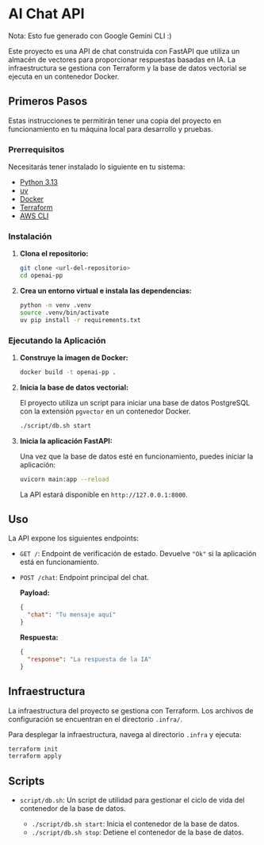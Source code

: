 # AI Chat API

Nota: Esto fue generado con Google Gemini CLI :) 

Este proyecto es una API de chat construida con FastAPI que utiliza un almacén de vectores para proporcionar respuestas basadas en IA. La infraestructura se gestiona con Terraform y la base de datos vectorial se ejecuta en un contenedor Docker.

## Primeros Pasos

Estas instrucciones te permitirán tener una copia del proyecto en funcionamiento en tu máquina local para desarrollo y pruebas.

### Prerrequisitos

Necesitarás tener instalado lo siguiente en tu sistema:

*   [Python 3.13](https://www.python.org/)
*   [uv](https://github.com/astral-sh/uv)
*   [Docker](https://www.docker.com/)
*   [Terraform](https://www.terraform.io/)
*   [AWS CLI](https://aws.amazon.com/cli/)

### Instalación

1.  **Clona el repositorio:**

    ```bash
    git clone <url-del-repositorio>
    cd openai-pp
    ```

2.  **Crea un entorno virtual e instala las dependencias:**

    ```bash
    python -m venv .venv
    source .venv/bin/activate
    uv pip install -r requirements.txt
    ```

### Ejecutando la Aplicación

1.  **Construye la imagen de Docker:**

    ```bash
    docker build -t openai-pp .
    ```

2.  **Inicia la base de datos vectorial:**

    El proyecto utiliza un script para iniciar una base de datos PostgreSQL con la extensión `pgvector` en un contenedor Docker.

    ```bash
    ./script/db.sh start
    ```

3.  **Inicia la aplicación FastAPI:**

    Una vez que la base de datos esté en funcionamiento, puedes iniciar la aplicación:

    ```bash
    uvicorn main:app --reload
    ```

    La API estará disponible en `http://127.0.0.1:8000`.

## Uso

La API expone los siguientes endpoints:

*   `GET /`: Endpoint de verificación de estado. Devuelve `"Ok"` si la aplicación está en funcionamiento.
*   `POST /chat`: Endpoint principal del chat.

    **Payload:**

    ```json
    {
      "chat": "Tu mensaje aquí"
    }
    ```

    **Respuesta:**

    ```json
    {
      "response": "La respuesta de la IA"
    }
    ```

## Infraestructura

La infraestructura del proyecto se gestiona con Terraform. Los archivos de configuración se encuentran en el directorio `.infra/`.

Para desplegar la infraestructura, navega al directorio `.infra` y ejecuta:

```bash
terraform init
terraform apply
```

## Scripts

*   `script/db.sh`: Un script de utilidad para gestionar el ciclo de vida del contenedor de la base de datos.

    *   `./script/db.sh start`: Inicia el contenedor de la base de datos.
    *   `./script/db.sh stop`: Detiene el contenedor de la base de datos.
